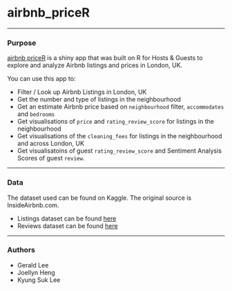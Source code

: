 # airbnb_priceR

***

### Purpose

[airbnb priceR](https://geraldlee.shinyapps.io/airbnb_priceR/) is a shiny app that was built on R for Hosts & Guests to explore and analyze Airbnb listings and prices in London, UK.

You can use this app to:

* Filter / Look up Airbnb Listings in London, UK
* Get the number and type of listings in the neighbourhood
* Get an estimate Airbnb price based on `neighbourhood` filter, `accommodates` and `bedrooms`
* Get visualisations of `price` and `rating_review_score` for listings in the neighbourhood
* Get visualisations of the `cleaning_fees` for listings in the neighbourhood and across London, UK
* Get visualisatoins of guest `rating_review_score` and Sentiment Analysis Scores of guest `review`.

***

### Data

The dataset used can be found on Kaggle. The original source is InsideAirbnb.com.

* Listings dataset can be found [here](https://www.kaggle.com/gl2668/london-airbnb-listings)
* Reviews dataset can be found [here](https://www.kaggle.com/gl2668/london-airbnb-reviews)

***

### Authors

* Gerald Lee
* Joellyn Heng
* Kyung Suk Lee
